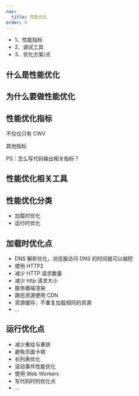```yaml
---
nav:
  title: 性能优化
order: 0
---
```


- 1、性能指标
- 2、调试工具
- 3、优化方案/点

## 什么是性能优化

## 为什么要做性能优化

## 性能优化指标

不仅仅只有 CWV

其他指标

PS：怎么写代码输出相关指标？

## 性能优化相关工具

## 性能优化分类

- 加载时优化
- 运行时优化

## 加载时优化点

- DNS 解析优化，浏览器访问 DNS 的时间就可以缩短
- 使用 HTTP2
- 减少 HTTP 请求数量
- 减少 http 请求大小
- 服务器端渲染
- 静态资源使用 CDN
- 资源缓存，不重复加载相同的资源
- ...

## 运行优化点

- 减少重绘与重排
- 避免页面卡顿
- 长列表优化
- 滚动事件性能优化
- 使用 Web Workers
- 写代码时的优化点
- ...
